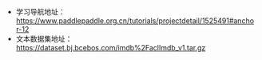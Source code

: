 - 学习导航地址：https://www.paddlepaddle.org.cn/tutorials/projectdetail/1525491#anchor-12
- 文本数据集地址：https://dataset.bj.bcebos.com/imdb%2FaclImdb_v1.tar.gz